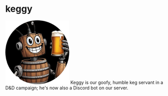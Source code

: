 # keggy

<img src="./images/keggy-circle-b.png" alt="keggy" width="200"/>
Keggy is our goofy, humble keg servant in a D&D campaign; he's now also a Discord bot on our server. 